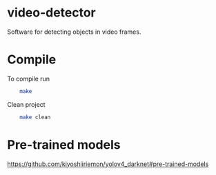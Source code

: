 # video-detector
Software for detecting objects in video frames.

# Compile 
To compile run
```sh 
    make
```
Clean project
```sh 
    make clean
```

# Pre-trained models
https://github.com/kiyoshiiriemon/yolov4_darknet#pre-trained-models
